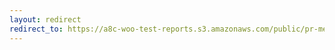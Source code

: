 ```yaml
---
layout: redirect
redirect_to: https://a8c-woo-test-reports.s3.amazonaws.com/public/pr-merge/38053/e2e/index.html
---
```

